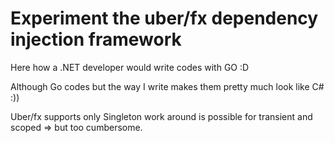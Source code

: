 # Experiment the uber/fx dependency injection framework

Here how a .NET developer would write codes with GO :D

Although Go codes but the way I write makes them pretty much look like C# :))

Uber/fx supports only Singleton work around is possible for transient and scoped => but too cumbersome.

